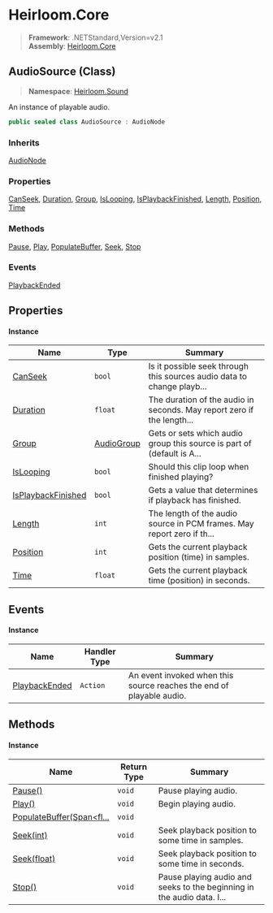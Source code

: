 # Heirloom.Core

> **Framework**: .NETStandard,Version=v2.1  
> **Assembly**: [Heirloom.Core][0]

## AudioSource (Class)

> **Namespace**: [Heirloom.Sound][0]

An instance of playable audio.

```cs
public sealed class AudioSource : AudioNode
```

### Inherits

[AudioNode][1]

### Properties

[CanSeek][2], [Duration][3], [Group][4], [IsLooping][5], [IsPlaybackFinished][6], [Length][7], [Position][8], [Time][9]

### Methods

[Pause][10], [Play][11], [PopulateBuffer][12], [Seek][13], [Stop][14]

### Events

[PlaybackEnded][15]

## Properties

#### Instance

| Name                    | Type             | Summary                                                                |
|-------------------------|------------------|------------------------------------------------------------------------|
| [CanSeek][2]            | `bool`           | Is it possible seek through this sources audio data to change playb... |
| [Duration][3]           | `float`          | The duration of the audio in seconds. May report zero if the length... |
| [Group][4]              | [AudioGroup][16] | Gets or sets which audio group this source is part of (default is A... |
| [IsLooping][5]          | `bool`           | Should this clip loop when finished playing?                           |
| [IsPlaybackFinished][6] | `bool`           | Gets a value that determines if playback has finished.                 |
| [Length][7]             | `int`            | The length of the audio source in PCM frames. May report zero if th... |
| [Position][8]           | `int`            | Gets the current playback position (time) in samples.                  |
| [Time][9]               | `float`          | Gets the current playback time (position) in seconds.                  |

## Events

#### Instance

| Name                | Handler Type | Summary                                                              |
|---------------------|--------------|----------------------------------------------------------------------|
| [PlaybackEnded][15] | `Action`     | An event invoked when this source reaches the end of playable audio. |

## Methods

#### Instance

| Name                            | Return Type | Summary                                                                |
|---------------------------------|-------------|------------------------------------------------------------------------|
| [Pause()][10]                   | `void`      | Pause playing audio.                                                   |
| [Play()][11]                    | `void`      | Begin playing audio.                                                   |
| [PopulateBuffer(Span<fl...][12] | `void`      |                                                                        |
| [Seek(int)][13]                 | `void`      | Seek playback position to some time in samples.                        |
| [Seek(float)][13]               | `void`      | Seek playback position to some time in seconds.                        |
| [Stop()][14]                    | `void`      | Pause playing audio and seeks to the beginning in the audio data. I... |

[0]: ../../Heirloom.Core.md
[1]: AudioNode.md
[2]: AudioSource/CanSeek.md
[3]: AudioSource/Duration.md
[4]: AudioSource/Group.md
[5]: AudioSource/IsLooping.md
[6]: AudioSource/IsPlaybackFinished.md
[7]: AudioSource/Length.md
[8]: AudioSource/Position.md
[9]: AudioSource/Time.md
[10]: AudioSource/Pause.md
[11]: AudioSource/Play.md
[12]: AudioSource/PopulateBuffer.md
[13]: AudioSource/Seek.md
[14]: AudioSource/Stop.md
[15]: AudioSource/PlaybackEnded.md
[16]: AudioGroup.md
